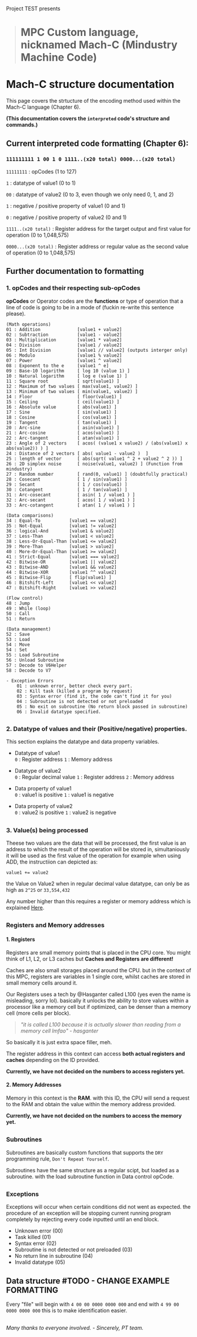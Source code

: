 Project TEST presents

> # MPC Custom language, nicknamed Mach-C (Mindustry Machine Code)

# Mach-C structure documentation

This page covers the strtucture of the encoding method used within the Mach-C language (Chapter 6).

**(This documentation covers the `interpreted` code's structure and commands.)**

## Current interpreted code formatting (Chapter 6):

### `111111111 1 00 1 0 1111..(x20 total) 0000...(x20 total) `

`11111111` : opCodes (1 to 127)

`1` : datatype of value1 (0 to 1)

`00` : datatype of value2 (0 to 3, even though we only need 0, 1, and 2)

`1` : negative / positive property of value1 (0 and 1)

`0` : negative / positive property of value2 (0 and 1)

`1111..(x20 total)` : Register address for the target output and first value for operation (0 to 1,048,575)

`0000...(x20 total)` : Register address or regular value as the second value of operation (0 to 1,048,575)

## Further documentation to formatting

### 1. opCodes and their respecting sub-opCodes

**opCodes** or Operator codes are the **functions** or type of operation that a line of code is going to be in a mode of (fuckin re-write this sentence please).

```
(Math operations)
01 : Addition              [value1 + value2]
02 : Subtraction           [value1 - value2]
03 : Multiplication        [value1 * value2]
04 : Division              [value1 / value2]
05 : Int Division          [value1 // value2] (outputs interger only)
06 : Modulo                [value1 % value2]
07 : Power                 [value1 ^ value2]
08 : Exponent to the e     [value1 ^ e]
09 : Base-10 logarithm     [ log 10 (value 1) ]
10 : Natural logarithm     [ log e (value 1) ]
11 : Square root           [ sqrt(value1) ]
12 : Maximum of two values [ max(value1, value2) ]
13 : Minimum of two values [ min(value1, value2) ]
14 : Floor                 [ floor(value1) ]
15 : Ceiling               [ ceil(value1) ]
16 : Absolute value        [ abs(value1) ]
17 : Sine                  [ sin(value1) ]
18 : Cosine                [ cos(value1) ]
19 : Tangent               [ tan(value1) ]
20 : Arc-sine              [ asin(value1) ]
21 : Arc-cosine            [ acos(value1) ]
22 : Arc-tangent           [ atan(value1) ]
23 : Angle of 2 vectors    [ acos( (value1 x value2) / (abs(value1) x abs(value2)) ) ]
24 : Distance of 2 vectors [ abs( value1 - value2 )  ]
25 : length of vector      [ abs(sqrt( value1 ^ 2 + value2 ^ 2 )) ]
26 : 2D simplex noise      [ noise(value1, value2) ] (Function from mindustry)
27 : Random number         [ rand(0, value1) ] (doubtfully practical)
28 : Cosecant              [ 1 / sin(value1) ]
29 : Secant                [ 1 / cos(value1) ]
30 : Cotangent             [ 1 / tan(value1) ]
31 : Arc-cosecant          [ asin( 1 / value1 ) ]
32 : Arc-secant            [ acos( 1 / value1 ) ]
33 : Arc-cotangent         [ atan( 1 / value1 ) ]

(Data comparisons)
34 : Equal-To           [value1 == value2]
35 : Not-Equal          [value1 != value2]
36 : logical-And        [value1 & value2]
37 : Less-Than          [value1 < value2]
38 : Less-Or-Equal-Than [value1 <= value2]
39 : More-Than          [value1 > value2]
40 : More-Or-Equal-Than [value1 >= value2]
41 : Strict-Equal       [value1 === value2]
42 : Bitwise-OR         [value1 || value2]
43 : Bitwise-AND        [value1 && value2]
44 : Bitwise-XOR        [value1 ^^ value2]
45 : Bitwise-Flip       [ flip(value1) ]
46 : Bitshift-Left      [value1 << value2]
47 : Bitshift-Right     [value1 >> value2]

(Flow control)
48 : Jump
49 : While (loop)
50 : Call
51 : Return

(Data management)
52 : Save
53 : Load
54 : Move
54 : Set
55 : Load Subroutine
56 : Unload Subroutine
57 : Decode to V6Helper
58 : Decode to V7
```

```
- Exception Errors
    01 : unknown error, better check every part.
    02 : Kill task (killed a program by request)
    03 : Syntax error (find it, the code can't find it for you)
    04 : Subroutine is not detected or not preloaded
    05 : No exit on subroutine (No return block passed in subroutine)
    06 : Invalid datatype specified.
```

##

### 2. Datatype of values and their (Positive/negative) properties.

This section explains the datatype and data property variables.

-   Datatype of value1\
    `0` : Register address
    `1` : Memory address

-   Datatype of value2\
    `0` : Regular decimal value
    `1` : Register address
    `2` : Memory address

-   Data property of value1\
    `0` : value1 is positive
    `1` : value1 is negative

-   Data property of value2\
    `0` : value2 is positive
    `1` : value2 is negative

##

### 3. Value(s) being processed

Theese two values are the data that will be processed, the first value is an address to which the result of the operation will be stored in, simultaniously it will be used as the first value of the operation for example when using ADD, the instructiion can depicted as:

`value1 += value2`

the Value on Value2 when in regular decimal value datatype, can only be as high as `2^25` or `33,554,432`

Any number higher than this requires a register or memory address which is explained [Here](#registers-and-memory-addresses).

##

### Registers and Memory addresses

#### 1. Registers

Registers are small memory points that is placed in the CPU core. You might think of L1, L2, or L3 caches but **Caches and Registers are different!**

Caches are also small storages placed around the CPU. but in the context of this MPC, registers are variables in 1 single core, whilst caches are stored in small memory cells around it.

Our Registers uses a tech by @Hasganter called L100 (yes even the name is misleading, sorry lol). basically it unlocks the ability to store values within a processor like a memory cell but if optimized, can be denser than a memory cell (more cells per block).

> _"it is called L100 because it is actually slower than reading from a memory cell lmfao" - hasganter_

So basically it is just extra space filler, meh.

The register address in this context can access **both actual registers and caches** depending on the ID provided.

**Currently, we have not decided on the numbers to access registers yet.**

#### 2. Memory Addresses

Memory in this context is the **RAM**. with this ID, the CPU will send a request to the RAM and obtain the value within the memory address provided.

**Currently, we have not decided on the numbers to access the memory yet.**

##

### Subroutines

Subroutines are basically custom functions that supports the `DRY` programming rule, `Don't Repeat Yourself`.

Subroutines have the same structure as a regular scipt, but loaded as a subroutine. with the load subroutine function in Data control opCode.

##

### Exceptions

Exceptions will occur when certain conditions did not went as expected. the procedure of an exception will be stopping current running program completely by rejecting every code inputted until an end block.

-   Unknown error (00)
-   Task killed (01)
-   Syntax error (02)
-   Subroutine is not detected or not preloaded (03)
-   No return line in subroutine (04)
-   Invalid datatype (05)

##

## Data structure #TODO - CHANGE EXAMPLE FORMATTING

Every "file" will begin with `4 00 00 0000 0000 000` and end with `4 99 00 0000 0000 000` this is to make identification easier.

##

###### Many thanks to everyone involved. - Sincerely, PT team.
